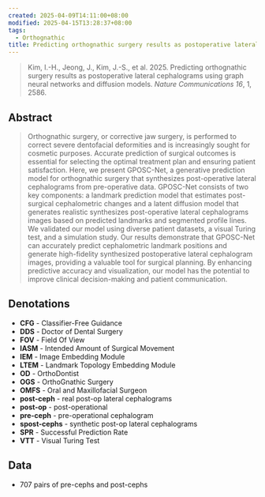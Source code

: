 ```yaml
---
created: 2025-04-09T14:11:00+08:00
modified: 2025-04-15T13:28:37+08:00
tags:
  - Orthognathic
title: Predicting orthognathic surgery results as postoperative lateral cephalograms using graph neural networks and diffusion models
---
```


> Kim, I.-H., Jeong, J., Kim, J.-S., et al. 2025. Predicting orthognathic surgery results as postoperative lateral cephalograms using graph neural networks and diffusion models. *Nature Communications* *16*, 1, 2586.

## Abstract

> Orthognathic surgery, or corrective jaw surgery, is performed to correct severe dentofacial deformities and is increasingly sought for cosmetic purposes. Accurate prediction of surgical outcomes is essential for selecting the optimal treatment plan and ensuring patient satisfaction. Here, we present GPOSC-Net, a generative prediction model for orthognathic surgery that synthesizes post-operative lateral cephalograms from pre-operative data. GPOSC-Net consists of two key components: a landmark prediction model that estimates post-surgical cephalometric changes and a latent diffusion model that generates realistic synthesizes post-operative lateral cephalograms images based on predicted landmarks and segmented profile lines. We validated our model using diverse patient datasets, a visual Turing test, and a simulation study. Our results demonstrate that GPOSC-Net can accurately predict cephalometric landmark positions and generate high-fidelity synthesized postoperative lateral cephalogram images, providing a valuable tool for surgical planning. By enhancing predictive accuracy and visualization, our model has the potential to improve clinical decision-making and patient communication.

## Denotations

- **CFG** - Classifier-Free Guidance
- **DDS** - Doctor of Dental Surgery
- **FOV** - Field Of View
- **IASM** - Intended Amount of Surgical Movement
- **IEM** - Image Embedding Module
- **LTEM** - Landmark Topology Embedding Module
- **OD** - OrthoDontist
- **OGS** - OrthoGnathic Surgery
- **OMFS** - Oral and Maxillofacial Surgeon
- **post-ceph** - real post-op lateral cephalograms
- **post-op** - post-operational
- **pre-ceph** - pre-operational cephalogram
- **spost-cephs** - synthetic post-op lateral cephalograms
- **SPR** - Successful Prediction Rate
- **VTT** - Visual Turing Test

## Data

- 707 pairs of pre-cephs and post-cephs
